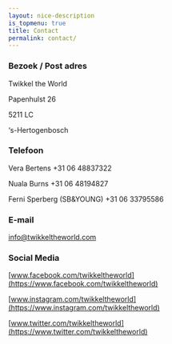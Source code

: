 ```yaml
---
layout: nice-description
is_topmenu: true
title: Contact
permalink: contact/
---
```


### Bezoek / Post adres

 

Twikkel the World

Papenhulst 26

5211 LC

‘s-Hertogenbosch

 

### Telefoon

 

Vera Bertens +31 06 48837322

Nuala Burns +31 06 48194827

Ferni Sperberg (SB&YOUNG)   +31 06 33795586

 

### E-mail

 

info@twikkeltheworld.com

 

### Social Media

[www.facebook.com/twikkeltheworld](https://www.facebook.com/twikkeltheworld)

[www.instagram.com/twikkeltheworld](https://www.instagram.com/twikkeltheworld)

[www.twitter.com/twikkeltheworld](https://www.twitter.com/twikkeltheworld)
